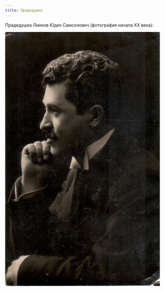```yaml
---
title: Прадедушка
---
```

Прадедушка Линков Юдко Самсонович (фотография начала XX века):

![judka_linkov](/files/judka/photo/praded/judka_linkov.jpg)
